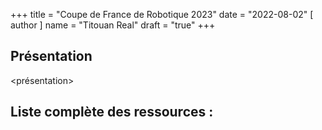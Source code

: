 +++
title = "Coupe de France de Robotique 2023"
date = "2022-08-02"
[ author ]
  name = "Titouan Real"
draft = "true"
+++

## Présentation
<présentation>

## Liste complète des ressources :